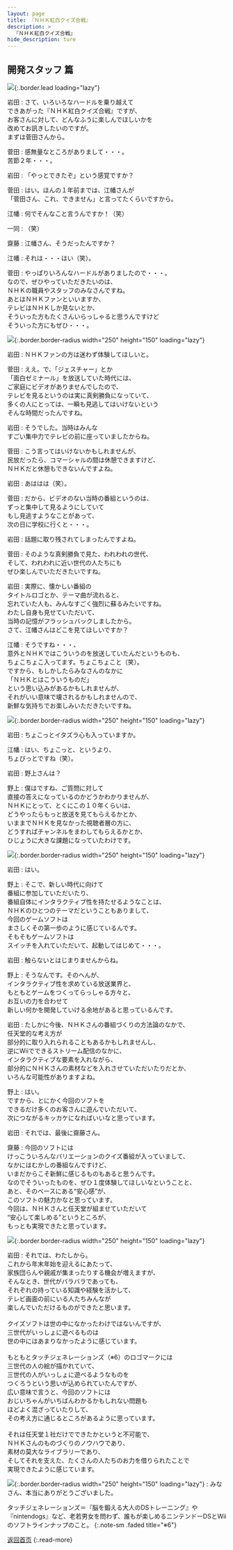 ```yaml
---
layout: page
title: 『ＮＨＫ紅白クイズ合戦』
description: >
  『ＮＨＫ紅白クイズ合戦』
hide_description: ture
---
```


## 開発スタッフ 篇

![](/interviews/jp/wii/rqij/vol2/img/mainvisual5.jpg){:.border.lead loading="lazy"}

岩田
: さて、いろいろなハードルを乗り越えて<br>できあがった『ＮＨＫ紅白クイズ合戦』ですが、<br>お客さんに対して、どんなふうに楽しんでほしいかを<br>改めてお訊きしたいのですが。<br>まずは菅田さんから。

菅田
: 感無量なところがありまして・・・。<br>苦節２年・・・。

岩田
: 「やっとできたぞ」という感覚ですか？

菅田
: はい。ほんの１年前までは、江幡さんが<br>「菅田さん、これ、できません」と言ってたくらいですから。

江幡
: 何でそんなこと言うんですか！（笑）

一同
: （笑）

齋藤
: 江幡さん、そうだったんですか？

江幡
: それは・・・はい（笑）。

菅田
: やっぱりいろんなハードルがありましたので・・・。<br>なので、ぜひやっていただきたいのは、<br>ＮＨＫの職員やスタッフのみなさんですね。<br>あとはＮＨＫファンといいますか、<br>テレビはＮＨＫしか見ないとか、<br>そういった方もたくさんいらっしゃると思うんですけど<br>そういった方にもぜひ・・・。

![](/interviews/jp/wii/rqij/vol2/img/photo12.jpg){:.border.border-radius width="250" height="150" loading="lazy"}

岩田
: ＮＨＫファンの方は迷わず体験してほしいと。

菅田
: ええ。で、「ジェスチャー」とか<br>「面白ゼミナール」を放送していた時代には、<br>ご家庭にビデオがありませんでしたので、<br>テレビを見るというのは実に真剣勝負になっていて、<br>多くの人にとっては、一瞬も見逃してはいけないという<br>そんな時間だったんですね。

岩田
: そうでした。当時はみんな<br>すごい集中力でテレビの前に座っていましたからね。

菅田
: こう言ってはいけないかもしれませんが、<br>民放だったら、コマーシャルの間は休憩できますけど、<br>ＮＨＫだと休憩もできないんですよね。

岩田
: あははは（笑）。

菅田
: だから、ビデオのない当時の番組というのは、<br>ずっと集中して見るようにしていて<br>もし見逃すようなことがあって、<br>次の日に学校に行くと・・・。

岩田
: 話題に取り残されてしまったんですよね。

菅田
: そのような真剣勝負で見た、われわれの世代、<br>そして、われわれに近い世代の人たちにも<br>ぜひ楽しんでいただきたいですね。

岩田
: 実際に、懐かしい番組の<br>タイトルロゴとか、テーマ曲が流れると、<br>忘れていた人も、みんなすごく強烈に蘇るみたいですね。<br>わたし自身も見せていただいて、<br>当時の記憶がフラッシュバックしましたから。<br>さて、江幡さんはどこを見てほしいですか？

江幡
: そうですね・・・、<br>意外とＮＨＫではこういうのを放送していたんだというものも、<br>ちょこちょこ入ってます。ちょこちょこと（笑）。<br>ですから、もしかしたらみなさんのなかに<br>「ＮＨＫとはこういうものだ」<br>という思い込みがあるかもしれませんが、<br>それがいい意味で壊されるかもしれませんので、<br>新鮮な気持ちでお楽しみいただきたいですね。

![](/interviews/jp/wii/rqij/vol2/img/photo13.jpg){:.border.border-radius width="250" height="150" loading="lazy"}

岩田
: ちょこっとイタズラ心も入っていますか。

江幡
: はい、ちょこっと、というより、<br>ちょびっとですね（笑）。

岩田
: 野上さんは？

野上
: 僕はですね、ご質問に対して<br>直接の答えになっているのかどうかわかりませんが、<br>ＮＨＫにとって、とくにこの１０年くらいは、<br>どうやったらもっと放送を見てもらえるかとか、<br>いままでＮＨＫを見なかった視聴者層の方に、<br>どうすればチャンネルをまわしてもらえるかとか、<br>ひじょうに大きな課題になっていたわけです。

![](/interviews/jp/wii/rqij/vol2/img/photo14.jpg){:.border.border-radius width="250" height="150" loading="lazy"}

岩田
: はい。

野上
: そこで、新しい時代に向けて<br>番組に参加していただいたり、<br>番組自体にインタラクティブ性を持たせるようなことは、<br>ＮＨＫのひとつのテーマだということもありまして、<br>今回のゲームソフトは<br>まさしくその第一歩のように感じているんです。<br>そもそもゲームソフトは<br>スイッチを入れていただいて、起動してはじめて・・・。

岩田
: 触らないとはじまりませんからね。

野上
: そうなんです。そのへんが、<br>インタラクティブ性を求めている放送業界と、<br>もともとゲームをつくってらっしゃる方々と、<br>お互いの力を合わせて<br>新しい何かを開発していける余地があると思っているんです。

岩田
: たしかに今後、ＮＨＫさんの番組づくりの方法論のなかで、<br>任天堂的な考え方が<br>部分的に取り入れられることもあるかもしれませんし、<br>逆にWiiでできるストリーム配信のなかに、<br>インタラクティブな要素を入れながら、<br>部分的にＮＨＫさんの素材などを入れさせていただいたりだとか、<br>いろんな可能性がありますよね。

野上
: はい。<br>ですから、とにかく今回のソフトを<br>できるだけ多くのお客さんに遊んでいただいて、<br>次につながるキッカケになればいいなと思っています。

岩田
: それでは、最後に齋藤さん。

齋藤
: 今回のソフトには<br>けっこういろんなバリエーションのクイズ番組が入っていまして、<br>なかにはむかしの番組なんですけど、<br>いまだからこそ新鮮に感じるものもあると思うんです。<br>なのでそういったものを、ぜひ１度体験してほしいなということと、<br>あと、そのベースにある“安心感”が、<br>このソフトの魅力かなと思っています。<br>今回は、ＮＨＫさんと任天堂が組ませていただいて<br>“安心して楽しめる”というところが、<br>もっとも実現できたと思っています。

![](/interviews/jp/wii/rqij/vol2/img/photo15.jpg){:.border.border-radius width="250" height="150" loading="lazy"}

岩田
: それでは、わたしから。<br>これから年末年始を迎えるにあたって、<br>家族団らんや親戚が集まったりする機会が増えますが、<br>そんなとき、世代がバラバラであっても、<br>それぞれの持っている知識や経験を活かして、<br>テレビ画面の前にいる人たちみんなが<br>楽しんでいただけるものができたと思います。<br><br>クイズソフトは世の中になかったわけではないんですが、<br>三世代がいっしょに遊べるものは<br>世の中にはあまりなかったように感じています。<br><br>もともとタッチジェネレーションズ（※6）のロゴマークには<br>三世代の人の絵が描かれていて、<br>三世代の人がいっしょに遊べるようなものを<br>つくろうという思いが込められていたんですが、<br>広い意味で言うと、今回のソフトには<br>おじいちゃんがいちばんわかるかもしれない問題も<br>ほどよく混ざっていたりして、<br>その考え方に通じるところがあるように思っています。<br><br>それは任天堂１社だけでできたかというと不可能で、<br>ＮＨＫさんのものづくりのノウハウであり、<br>素材の莫大なライブラリーであり、<br>そしてそれを支えた、たくさんの人たちのお力を借りられたことで<br>実現できたように感じています。

![](/interviews/jp/wii/rqij/vol2/img/photo16.jpg){:.border.border-radius width="250" height="150" loading="lazy"}
: みなさん、本当にありがとうございました。

タッチジェネレーションズ＝『脳を鍛える大人のDSトレーニング』や『nintendogs』など、老若男女を問わず、誰もが楽しめるニンテンドーDSとWiiのソフトラインナップのこと。
{:.note-sm .faded title="※6"}

[返回首页](../../../../../)
{:.read-more}

